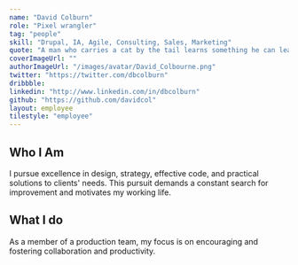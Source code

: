 ```yaml
---
name: "David Colburn"
role: "Pixel wrangler"
tag: "people"
skill: "Drupal, IA, Agile, Consulting, Sales, Marketing"
quote: "A man who carries a cat by the tail learns something he can learn in no other way - Mark Twain"
coverImageUrl: ""
authorImageUrl: "/images/avatar/David_Colbourne.png"
twitter: "https://twitter.com/dbcolburn"
dribbble: 
linkedin: "http://www.linkedin.com/in/dbcolburn"
github: "https://github.com/davidcol"
layout: employee
tilestyle: "employee"
---
```


## Who I Am

I pursue excellence in design, strategy, effective code, and practical solutions to clients' needs. This pursuit demands a constant search for improvement and motivates my working life.

## What I do

As a member of a production team, my focus is on encouraging and fostering collaboration and productivity.

